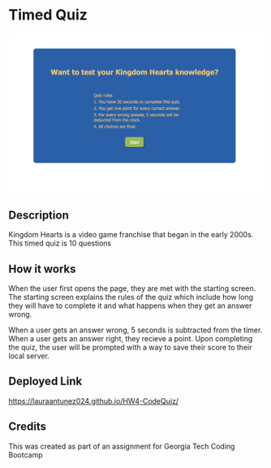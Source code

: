 # Timed Quiz



![Starting screen for the Quiz](./Assets/images/image-1.png)

## Description
Kingdom Hearts is a video game franchise that began in the early 2000s. This timed quiz is 10 questions

## How it works
When the user first opens the page, they are met with the starting screen. The starting screen explains the rules of the quiz which include how long they will have to complete it and what happens when they get an answer wrong.

When a user gets an answer wrong, 5 seconds is subtracted from the timer. When a user gets an answer right, they recieve a point. Upon completing the quiz, the user will be prompted with a way to save their score to their local server.


## Deployed Link 
https://lauraantunez024.github.io/HW4-CodeQuiz/

## Credits
This was created as part of an assignment for Georgia Tech Coding Bootcamp